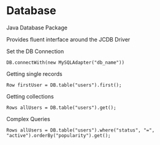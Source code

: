 # Database
Java Database Package

Provides fluent interface around the JCDB Driver

Set the DB Connection
    
    DB.connectWith(new MySQLAdapter("db_name"))

Getting single records

    Row firstUser = DB.table("users").first();

Getting collections

    Rows allUsers = DB.table("users").get();
    
Complex Queries
    
    Rows allUsers = DB.table("users").where("status", "=", "active").orderBy("popularity").get();

